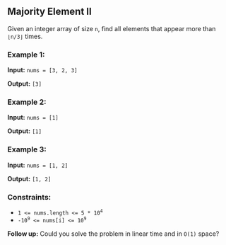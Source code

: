 <h2>Majority Element II</h2>


<p>Given an integer array of size <code>n</code>, find all elements that appear more than <code>⌊n/3⌋</code> times.</p>


<h3>Example 1:</h3>
<p><b>Input:</b> <code>nums = [3, 2, 3]</code></p>
<p><b>Output:</b> <code>[3]</code></p>

<h3>Example 2:</h3>
<p><b>Input:</b> <code>nums = [1]</code></p>
<p><b>Output:</b> <code>[1]</code></p>

<h3>Example 3:</h3>
<p><b>Input:</b> <code>nums = [1, 2]</code></p>
<p><b>Output:</b> <code>[1, 2]</code></p>


<h3>Constraints:</h3>
<ul> 
    <li><code>1 <= nums.length <= 5 * 10<sup>4</sup></code></li>
    <li><code>-10<sup>9</sup> <= nums[i] <= 10<sup>9</sup></code></li>
</ul>


<p><b>Follow up:</b> Could you solve the problem in linear time and in <code>O(1)</code> space?</p>